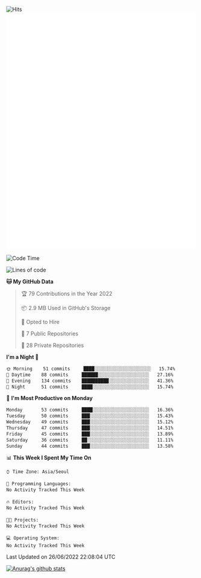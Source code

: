 ![Hits](https://hits.seeyoufarm.com/api/count/incr/badge.svg?url=https%3A%2F%2Fgithub.com%2Fkokose1234&count_bg=%2379C83D&title_bg=%23555555&icon=apple.svg&icon_color=%23E7E7E7&title=hits&edge_flat=false)
<br/>
![Metrics](https://github.com/kokose1234/kokose1234/blob/main/github-metrics.svg)

<!--START_SECTION:waka-->
![Code Time](http://img.shields.io/badge/Code%20Time-648%20hrs%2043%20mins-blue)

![Lines of code](https://img.shields.io/badge/From%20Hello%20World%20I%27ve%20Written-940%20Thousand%20lines%20of%20code-blue)

**🐱 My GitHub Data** 

> 🏆 79 Contributions in the Year 2022
 > 
> 📦 2.9 MB Used in GitHub's Storage 
 > 
> 💼 Opted to Hire
 > 
> 📜 7 Public Repositories 
 > 
> 🔑 28 Private Repositories  
 > 
**I'm a Night 🦉** 

```text
🌞 Morning    51 commits     ████░░░░░░░░░░░░░░░░░░░░░   15.74% 
🌆 Daytime    88 commits     ██████░░░░░░░░░░░░░░░░░░░   27.16% 
🌃 Evening    134 commits    ██████████░░░░░░░░░░░░░░░   41.36% 
🌙 Night      51 commits     ████░░░░░░░░░░░░░░░░░░░░░   15.74%

```
📅 **I'm Most Productive on Monday** 

```text
Monday       53 commits     ████░░░░░░░░░░░░░░░░░░░░░   16.36% 
Tuesday      50 commits     ███░░░░░░░░░░░░░░░░░░░░░░   15.43% 
Wednesday    49 commits     ███░░░░░░░░░░░░░░░░░░░░░░   15.12% 
Thursday     47 commits     ███░░░░░░░░░░░░░░░░░░░░░░   14.51% 
Friday       45 commits     ███░░░░░░░░░░░░░░░░░░░░░░   13.89% 
Saturday     36 commits     ██░░░░░░░░░░░░░░░░░░░░░░░   11.11% 
Sunday       44 commits     ███░░░░░░░░░░░░░░░░░░░░░░   13.58%

```


📊 **This Week I Spent My Time On** 

```text
⌚︎ Time Zone: Asia/Seoul

💬 Programming Languages: 
No Activity Tracked This Week

🔥 Editors: 
No Activity Tracked This Week

🐱‍💻 Projects: 
No Activity Tracked This Week

💻 Operating System: 
No Activity Tracked This Week

```


 Last Updated on 26/06/2022 22:08:04 UTC
<!--END_SECTION:waka-->

[![Anurag's github stats](https://github-readme-stats.vercel.app/api?username=kokose1234&theme=dracula)](https://github.com/anuraghazra/github-readme-stats)



	
